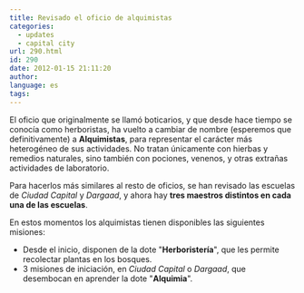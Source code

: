 ```yaml
---
title: Revisado el oficio de alquimistas
categories:
  - updates
  - capital city
url: 290.html
id: 290
date: 2012-01-15 21:11:20
author:
language: es
tags:
---
```


El oficio que originalmente se llamó boticarios, y que desde hace tiempo se conocía como herboristas, ha vuelto a cambiar de nombre (esperemos que definitivamente) a **Alquimistas**, para representar el carácter más heterogéneo de sus actividades. No tratan únicamente con hierbas y remedios naturales, sino también con pociones, venenos, y otras extrañas actividades de laboratorio.

Para hacerlos más similares al resto de oficios, se han revisado las escuelas de _Ciudad Capital_ y _Dargaad_, y ahora hay **tres maestros distintos en cada una de las escuelas**.

En estos momentos los alquimistas tienen disponibles las siguientes misiones:

*   Desde el inicio, disponen de la dote "**Herboristería**", que les permite recolectar plantas en los bosques.
*   3 misiones de iniciación, en _Ciudad Capital_ o _Dargaad_, que desembocan en aprender la dote "**Alquimia**".
